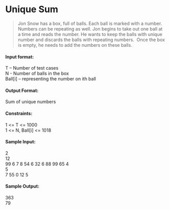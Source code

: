 # Unique Sum

> Jon Snow has a box, full of balls. Each ball is marked with a number. Numbers can be repeating as well. Jon begins to take out one ball at a time and reads the number. He wants to keep the balls with unique number and discards the balls with repeating numbers.  Once the box is empty, he needs to add the numbers on these balls.

#### Input format:
T – Number of test cases <br>
N - Number of balls in the box <br>
Ball[i] – representing the number on ith ball

#### Output Format:
Sum of unique numbers

#### Constraints:
1 <= T <= 1000 <br>
1 <= N, Ball[i] <= 1018

#### Sample Input:
2 <br>
12 <br>
99 6 7 8 54 6 32 6 88 99 65 4 <br>
5 <br>
7 55 0 12 5

#### Sample Output:
363 <br>
79